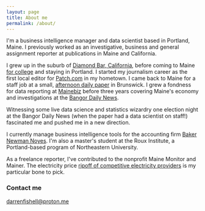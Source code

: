 ```yaml
---
layout: page
title: About me
permalink: /about/
---
```


I'm a business intelligence manager and data scientist based in Portland, Maine. I previously worked as an investigative, business and general assignment reporter at publications in Maine and California.

I grew up in the suburb of [Diamond Bar, California](https://en.wikipedia.org/wiki/Diamond_Bar,_California), before coming to Maine [for college](http://bowdoin.edu) and staying in Portland. I started my journalism career as the first local editor for [Patch.com](https://patch.com/users/darren-fishell) in my hometown. I came back to Maine for a staff job at a small, [afternoon daily paper](http://timesrecord.com) in Brunswick. I grew a fondness for data reporting at [Mainebiz](http://mainebiz.com) before three years covering Maine's economy and investigations at the [Bangor Daily News](http://bangordailynews.com).

Witnessing some live data science and statistics wizardry one election night at the Bangor Daily News (when the paper had a data scientist on staff!) fascinated me and pushed me in a new direction.

I currently manage business intelligence tools for the accounting firm [Baker Newman Noyes](https://www.bnncpa.com/). I'm also a master's student at the Roux Institute, a Portland-based program of Northeastern University.

As a freelance reporter, I've contributed to the nonprofit Maine Monitor and Mainer. The electricity price [ripoff of competitive electricity providers](https://themainemonitor.org/private-electricity-suppliers-cost-mainers-132-million-more-than-necessary/) is my particular bone to pick.

### Contact me

[darrenfishell@proton.me](mailto:darrenfishell@proton.me)

